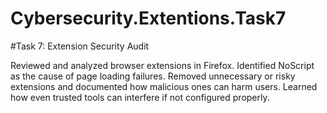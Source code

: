 # Cybersecurity.Extentions.Task7
#Task 7: Extension Security Audit

Reviewed and analyzed browser extensions in Firefox. 
Identified NoScript as the cause of page loading failures.
Removed unnecessary or risky extensions and documented how malicious ones can harm users. 
Learned how even trusted tools can interfere if not configured properly.
